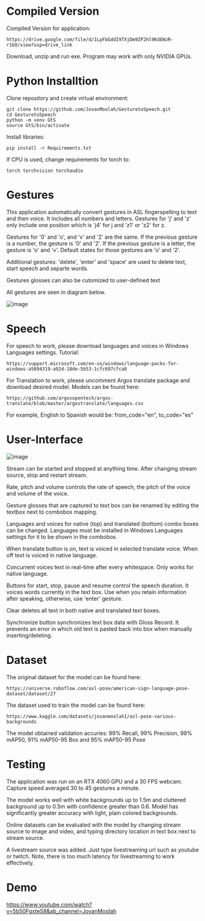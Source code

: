 # Compiled Version
Compiled Version for application:
```
https://drive.google.com/file/d/1LpFbGddI9TXjDm9ZP2hl9KdEWzR-r1bO/view?usp=drive_link
```
Download, unzip and run exe. 
Program may work with only NVIDIA GPUs.

# Python Installtion
Clone repository and create virtual environment:
```
git clone https://github.com/JovanMoolah/GesturetoSpeech.git
cd GesturetoSpeech
python -m venv GtS
source GtS/bin/activate
```
Install libraries:
```
pip install -r Requirements.txt
```
If CPU is used, change requirements for torch to:
```
torch torchvision torchaudio
```

# Gestures
This application automatically convert gestures in ASL fingerspelling to text and then voice. It includes all numbers and letters. Gestures for 'j' and 'z' only include one position which is 'j4' for j and 'z1' or 'z2' for z.

Gestures for '0' and 'o', and 'v' and '2' are the same. If the previous gesture is a number, the gesture is '0' and '2'. If the previous gesture is a letter, the gesture is 'o' and 'v'. Default states for those gestures are 'o' and '2'.

Additional gestures: 'delete', 'enter' and 'space' are used to delete text, start speech and separte words. 

Gestures glosses can also be cutomized to user-defined text

All gestures are seen in diagram below.

![image](https://github.com/user-attachments/assets/f3baf81a-9e55-4e1f-953c-19933cb3072f)

# Speech
For speech to work, please download languages and voices in Windows Languages settings. 
Tutorial: 
```
https://support.microsoft.com/en-us/windows/language-packs-for-windows-a5094319-a92d-18de-5b53-1cfc697cfca8
```
For Translation to work, please uncomment Argos translate package and download desired model.
Models can be found here:
```
https://github.com/argosopentech/argos-translate/blob/master/argostranslate/languages.csv
```
For example, English to Spanish would be: from_code="en", to_code="es" 

# User-Interface
![image](https://github.com/user-attachments/assets/2508ddc6-059e-4678-bf4c-a2b78a654e41)

Stream can be started and stopped at anything time. After changing stream source, stop and restart stream. 

Rate, pitch and volume controls the rate of speech, the pitch of the voice and volume of the voice.

Gesture glosses that are captured to text box can be renamed by editing the textbox next to combobox mapping.

Languages and voices for native (top) and translated (bottom) combo boxes can be changed. Languages must be installed in Windows Languages settings for it to be shown in the combobox.  

When translate button is on, text is voiced in selected translate voice. When off text is voiced in native language. 

Concurrent voices text in real-time after every whitespace. Only works for native language.

Buttons for start, stop, pause and resume control the speech duration. It voices words currently in the text box. Use when you retain information after speaking, otherwise, use 'enter' gesture.

Clear deletes all text in both native and translated text boxes.

Synchronize button synchronizes text box data with Gloss Record. It prevents an error in which old text is pasted back into box when manually inserting/deleting. 

# Dataset
The original dataset for the model can be found here: 
```
https://universe.roboflow.com/asl-pose/american-sign-language-pose-dataset/dataset/27
```
The dataset used to train the model can be found here: 
```
https://www.kaggle.com/datasets/jovanmoolah1/asl-pose-various-backgrounds
```
The model obtained validation accuries: 99% Recall, 99% Precision, 99% mAP50, 91% mAP50-95 Box and 95% mAP50-95 Pose 

# Testing
The application was run on an RTX 4060 GPU and a 30 FPS webcam. Capture speed averaged 30 to 45 gestures a minute. 

The model works well with white backgrounds up to 1.5m and cluttered background up to 0.5m with confidence greater than 0.6. Model has significantly greater accuracy with light, plain colored backgrounds.

Online datasets can be evaluated with the model by changing stream source to image and video, and typing directory location in text box next to stream source. 

A livestream source was added. Just type livestreaming url such as youtube or twitch. Note, there is too much latency for livestreaming to work effectively. 

# Demo
https://www.youtube.com/watch?v=5b50FgxteS8&ab_channel=JovanMoolah
